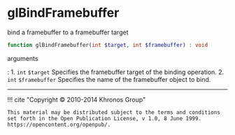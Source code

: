 # glBindFramebuffer
bind a framebuffer to a framebuffer target

```php
function glBindFramebuffer(int $target, int $framebuffer) : void
```

arguments

:    1. `int` `$target` Specifies the framebuffer target of the binding operation.
    2. `int` `$framebuffer` Specifies the name of the framebuffer object to bind.

---
     

!!! cite "Copyright © 2010-2014 Khronos Group"

    This material may be distributed subject to the terms and conditions set forth in the Open Publication License, v 1.0, 8 June 1999. https://opencontent.org/openpub/.